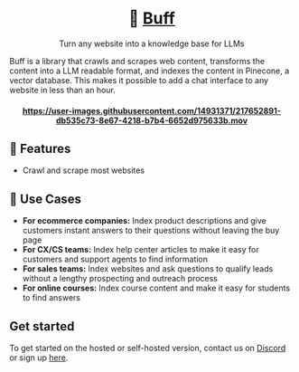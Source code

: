<h1 align="center">
🦾 <a href='https://www.getbuff.io/'>Buff</a>
</h1>

<p align="center">
  <p align="center">Turn any website into a knowledge base for LLMs</p>
</p>

Buff is a library that crawls and scrapes web content, transforms the content into a LLM readable format, and indexes the content in Pinecone, a vector database. This makes it possible to add a chat interface to any website in less than an hour.

<h4 align="center">

https://user-images.githubusercontent.com/14931371/217652891-db535c73-8e67-4218-b7b4-6652d975633b.mov

</h4>

<h4 align="center">





</h4>


## 💎 Features
- Crawl and scrape most websites


## 🔌 Use Cases
- **For ecommerce companies:** Index product descriptions and give customers instant answers to their questions without leaving the buy page
- **For CX/CS teams:** Index help center articles to make it easy for customers and support agents to find information
- **For sales teams:** Index websites and ask questions to qualify leads without a lengthy prospecting and outreach process
- **For online courses:** Index course content and make it easy for students to find answers


## Get started
To get started on the hosted or self-hosted version, contact us on [Discord](https://discord.gg/dYXkQrkDVt) or sign up [here](https://www.getbuff.io/).
